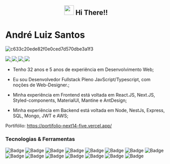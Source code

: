 <h2 align="center"><img src="https://emojis.slackmojis.com/emojis/images/1531849430/4246/blob-sunglasses.gif?1531849430" width="30"/> Hi There!! </h2>

# André Luiz Santos

![c633c20ede82f0e0ced7d570dbe3a1f3](https://user-images.githubusercontent.com/70382532/138322189-2db8df52-9dcb-40a0-88a8-c365466bd33d.gif)

<p align="left">
  <a href="https://www.linkedin.com/in/andr%C3%A9-luiz-844207102/">
    <img src="https://img.shields.io/badge/LinkedIn-0077B5?style=for-the-badge&logo=linkedin&logoColor=white" />
  </a>

  <a href="https://api.whatsapp.com/send?phone=5511979539358">
    <img src="https://img.shields.io/badge/WhatsApp-25D366?style=for-the-badge&logo=whatsapp&logoColor=white" />
  </a>
  
  <a href="mailto:and_consul@outlook.com?subject=Subject&body=Message">
    <img src="https://img.shields.io/badge/Gmail-D14836?style=for-the-badge&logo=gmail&logoColor=white" />
  </a>
  
  <a href="https://www.instagram.com/and_bas7/">
    <img src="https://img.shields.io/badge/Instagram-E4405F?style=for-the-badge&logo=instagram&logoColor=white" />
  </a>
</p>

- Tenho 32 anos e 5 anos de experiência em Desenvolvimento Web;

- Eu sou Desenvolvedor Fullstack Pleno JavScript/Typescript, com noções de Web-Designer.;

- Minha experiência em Frontend está voltada em React.JS, Next.JS, Styled-components, MaterialUI, Mantine e AntDesign;

- Minha experiência em Backend está voltada em Node, NestJs, Express, SQL, Mongo, JWT e AWS;

Portifólio: https://portifolio-next14-five.vercel.app/


### Tecnologias & Ferramentas

![Badge](https://img.shields.io/badge/REACT.js-20232A?style=for-the-badge&logo=react)
![Badge](https://img.shields.io/badge/REACT_ROUTER-CA4245?style=for-the-badge&logo=react-router&logoColor=white)
![Badge](https://img.shields.io/badge/Node.js-43853D?style=for-the-badge&logo=node.js&logoColor=white)
![Badge](https://img.shields.io/badge/JavaScript-323330?style=for-the-badge&logo=javascript&logoColor=F7DF1E)
![Badge](https://img.shields.io/badge/TypeScript-3178C6?style=for-the-badge&logo=typescript&logoColor=white)
![Badge](https://img.shields.io/badge/MySQL-00000F?style=for-the-badge&logo=mysql&logoColor=white)
![Badge](https://img.shields.io/badge/Bootstrap-7952b3?style=for-the-badge&logo=bootstrap&logoColor=white)
![Badge](https://img.shields.io/badge/Next.Js-000000?style=for-the-badge&logo=next.js&logoColor=white)
![Badge](https://img.shields.io/badge/Figma-f24e1e?style=for-the-badge&logo=figma&logoColor=white)
![Badge](https://img.shields.io/badge/Kali_Linux-557C94?style=for-the-badge&logo=kali-linux&logoColor=white)
![Badge](https://img.shields.io/badge/Styled_Components-DB7093?style=for-the-badge&logo=styled-components&logoColor=white)
![Badge](https://img.shields.io/badge/GitHub-181717?style=for-the-badge&logo=github&logoColor=white)
![Badge](https://img.shields.io/badge/Azure_DevOps-0078D7?style=for-the-badge&logo=azure-devops&logoColor=white)
![Badge](https://img.shields.io/badge/Electron-47848F?style=for-the-badge&logo=electron&logoColor=white)
![Badge](https://img.shields.io/badge/Webpack-8DD6F9?style=for-the-badge&logo=webpack&logoColor=white)

